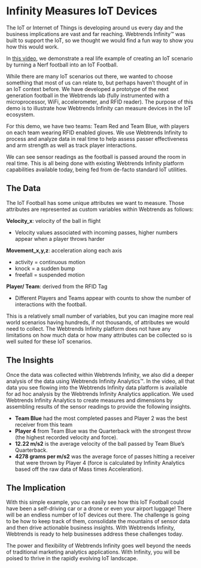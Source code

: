 Infinity Measures IoT Devices
=====
The IoT or Internet of Things is developing around us every day and the business implications are vast and far reaching. Webtrends Infinity™ was built to support the IoT, so we thought we would find a fun way to show you how this would work.

In [this video](https://www.youtube.com/watch?v=oKr_SCSRCtU&feature=youtu.be), we demonstrate a real life example of creating an IoT scenario by turning a Nerf football into an IoT Football.

While there are many IoT scenarios out there, we wanted to choose something that most of us can relate to, but perhaps haven’t thought of in an IoT context before. We have developed a prototype of the next generation football in the Webtrends lab (fully instrumented with a microprocessor, WiFi, accelerometer, and RFID reader). The purpose of this demo is to illustrate how Webtrends Infinity can measure devices in the IoT ecosystem.

For this demo, we have two teams: Team Red and Team Blue, with players on each team wearing RFID enabled gloves. We use Webtrends Infinity to process and analyze data in real time to help assess passer effectiveness and arm strength as well as track player interactions.

We can see sensor readings as the football is passed around the room in real time. This is all being done with existing Webtrends Infinity platform capabilities available today, being fed from de-facto standard IoT utilities.

## The Data

The IoT Football has some unique attributes we want to measure. Those attributes are represented as custom variables within Webtrends as follows:

**Velocity_x**: velocity of the ball in flight

 - Velocity values associated with incoming passes, higher numbers appear when a player throws harder

**Movement_x,y,z**: acceleration along each axis

 - activity = continuous motion
 - knock = a sudden bump
 - freefall = suspended motion

**Player/ Team**: derived from the RFID Tag

 - Different Players and Teams appear with counts to show the number of interactions with the football.

This is a relatively small number of variables, but you can imagine more real world scenarios having hundreds, if not thousands, of attributes we would need to collect. The Webtrends Infinity platform does not have any limitations on how much data or how many attributes can be collected so is well suited for these IoT scenarios.

## The Insights

Once the data was collected within Webtrends Infinity, we also did a deeper analysis of the data using Webtrends Infinity Analytics™. In the video, all that data you see flowing into the Webtrends Infinity data platform is available for ad hoc analysis by the Webtrends Infinity Analytics application. We used Webtrends Infinity Analytics to create measures and dimensions by assembling results of the sensor readings to provide the following insights.

 - **Team Blue** had the most completed passes and Player 2 was the best receiver from this team
 - **Player 4** from Team Blue was the Quarterback with the strongest throw (the highest recorded velocity and force).
 - **12.22 m/s2** is the average velocity of the ball passed by Team Blue’s Quarterback.
 - **4278 grams per m/s2** was the average force of passes hitting a receiver that were thrown by Player 4 (force is calculated by Infinity Analytics based off the raw data of Mass times Acceleration).

## The Implication

With this simple example, you can easily see how this IoT Football could have been a self-driving car or a drone or even your airport luggage! There will be an endless number of IoT devices out there. The challenge is going to be how to keep track of them, consolidate the mountains of sensor data and then drive actionable business insights. With Webtrends Infinity, Webtrends is ready to help businesses address these challenges today.

The power and flexibility of Webtrends Infinity goes well beyond the needs of traditional marketing analytics applications. With Infinity, you will be poised to thrive in the rapidly evolving IoT landscape.
